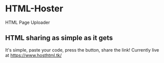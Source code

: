 # HTML-Hoster
HTML Page Uploader

## HTML sharing as simple as it gets
It's simple, paste your code, press the button, share the link!
Currently live at https://www.hosthtml.tk/
